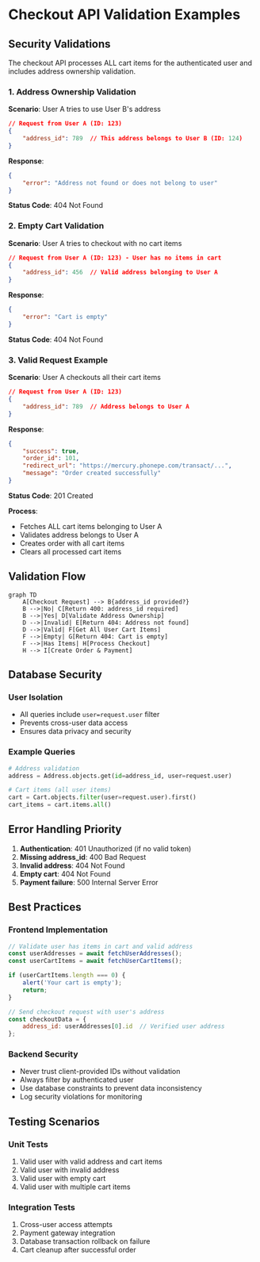 # Checkout API Validation Examples

## Security Validations

The checkout API processes ALL cart items for the authenticated user and includes address ownership validation.

### 1. Address Ownership Validation

**Scenario**: User A tries to use User B's address

```json
// Request from User A (ID: 123)
{
    "address_id": 789  // This address belongs to User B (ID: 124)
}
```

**Response**:
```json
{
    "error": "Address not found or does not belong to user"
}
```
**Status Code**: 404 Not Found

### 2. Empty Cart Validation

**Scenario**: User A tries to checkout with no cart items

```json
// Request from User A (ID: 123) - User has no items in cart
{
    "address_id": 456  // Valid address belonging to User A
}
```

**Response**:
```json
{
    "error": "Cart is empty"
}
```
**Status Code**: 404 Not Found

### 3. Valid Request Example

**Scenario**: User A checkouts all their cart items

```json
// Request from User A (ID: 123)
{
    "address_id": 789  // Address belongs to User A
}
```

**Response**:
```json
{
    "success": true,
    "order_id": 101,
    "redirect_url": "https://mercury.phonepe.com/transact/...",
    "message": "Order created successfully"
}
```
**Status Code**: 201 Created

**Process**:
- Fetches ALL cart items belonging to User A
- Validates address belongs to User A
- Creates order with all cart items
- Clears all processed cart items

## Validation Flow

```mermaid
graph TD
    A[Checkout Request] --> B{address_id provided?}
    B -->|No| C[Return 400: address_id required]
    B -->|Yes| D[Validate Address Ownership]
    D -->|Invalid| E[Return 404: Address not found]
    D -->|Valid| F[Get All User Cart Items]
    F -->|Empty| G[Return 404: Cart is empty]
    F -->|Has Items| H[Process Checkout]
    H --> I[Create Order & Payment]
```

## Database Security

### User Isolation
- All queries include `user=request.user` filter
- Prevents cross-user data access
- Ensures data privacy and security

### Example Queries

```python
# Address validation
address = Address.objects.get(id=address_id, user=request.user)

# Cart items (all user items)
cart = Cart.objects.filter(user=request.user).first()
cart_items = cart.items.all()
```

## Error Handling Priority

1. **Authentication**: 401 Unauthorized (if no valid token)
2. **Missing address_id**: 400 Bad Request
3. **Invalid address**: 404 Not Found
4. **Empty cart**: 404 Not Found
5. **Payment failure**: 500 Internal Server Error

## Best Practices

### Frontend Implementation
```javascript
// Validate user has items in cart and valid address
const userAddresses = await fetchUserAddresses();
const userCartItems = await fetchUserCartItems();

if (userCartItems.length === 0) {
    alert('Your cart is empty');
    return;
}

// Send checkout request with user's address
const checkoutData = {
    address_id: userAddresses[0].id  // Verified user address
};
```

### Backend Security
- Never trust client-provided IDs without validation
- Always filter by authenticated user
- Use database constraints to prevent data inconsistency
- Log security violations for monitoring

## Testing Scenarios

### Unit Tests
1. Valid user with valid address and cart items
2. Valid user with invalid address
3. Valid user with empty cart
4. Valid user with multiple cart items

### Integration Tests
1. Cross-user access attempts
2. Payment gateway integration
3. Database transaction rollback on failure
4. Cart cleanup after successful order
